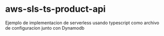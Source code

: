 # aws-sls-ts-product-api
Ejemplo de implementacion de serverless usando typescript como archivo de configuracion junto con Dynamodb
